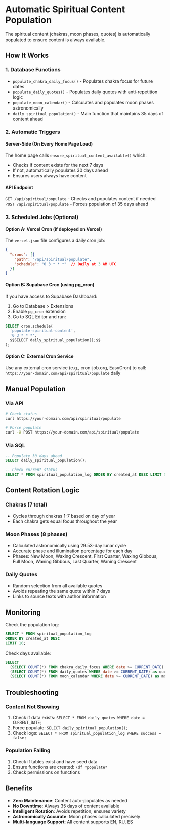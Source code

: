 # Automatic Spiritual Content Population

The spiritual content (chakras, moon phases, quotes) is automatically populated to ensure content is always available.

## How It Works

### 1. Database Functions
- `populate_chakra_daily_focus()` - Populates chakra focus for future dates
- `populate_daily_quotes()` - Populates daily quotes with anti-repetition logic  
- `populate_moon_calendar()` - Calculates and populates moon phases astronomically
- `daily_spiritual_population()` - Main function that maintains 35 days of content ahead

### 2. Automatic Triggers

#### Server-Side (On Every Home Page Load)
The home page calls `ensure_spiritual_content_available()` which:
- Checks if content exists for the next 7 days
- If not, automatically populates 30 days ahead
- Ensures users always have content

#### API Endpoint
`GET /api/spiritual/populate` - Checks and populates content if needed
`POST /api/spiritual/populate` - Forces population of 35 days ahead

### 3. Scheduled Jobs (Optional)

#### Option A: Vercel Cron (if deployed on Vercel)
The `vercel.json` file configures a daily cron job:
```json
{
  "crons": [{
    "path": "/api/spiritual/populate",
    "schedule": "0 3 * * *"  // Daily at 3 AM UTC
  }]
}
```

#### Option B: Supabase Cron (using pg_cron)
If you have access to Supabase Dashboard:
1. Go to Database > Extensions
2. Enable `pg_cron` extension
3. Go to SQL Editor and run:
```sql
SELECT cron.schedule(
  'populate-spiritual-content',
  '0 3 * * *',
  $$SELECT daily_spiritual_population();$$
);
```

#### Option C: External Cron Service
Use any external cron service (e.g., cron-job.org, EasyCron) to call:
`https://your-domain.com/api/spiritual/populate` daily

## Manual Population

### Via API
```bash
# Check status
curl https://your-domain.com/api/spiritual/populate

# Force populate
curl -X POST https://your-domain.com/api/spiritual/populate
```

### Via SQL
```sql
-- Populate 30 days ahead
SELECT daily_spiritual_population();

-- Check current status
SELECT * FROM spiritual_population_log ORDER BY created_at DESC LIMIT 5;
```

## Content Rotation Logic

### Chakras (7 total)
- Cycles through chakras 1-7 based on day of year
- Each chakra gets equal focus throughout the year

### Moon Phases (8 phases)
- Calculated astronomically using 29.53-day lunar cycle
- Accurate phase and illumination percentage for each day
- Phases: New Moon, Waxing Crescent, First Quarter, Waxing Gibbous, Full Moon, Waning Gibbous, Last Quarter, Waning Crescent

### Daily Quotes
- Random selection from all available quotes
- Avoids repeating the same quote within 7 days
- Links to source texts with author information

## Monitoring

Check the population log:
```sql
SELECT * FROM spiritual_population_log 
ORDER BY created_at DESC 
LIMIT 10;
```

Check days available:
```sql
SELECT 
  (SELECT COUNT(*) FROM chakra_daily_focus WHERE date >= CURRENT_DATE) as chakra_days,
  (SELECT COUNT(*) FROM daily_quotes WHERE date >= CURRENT_DATE) as quote_days,
  (SELECT COUNT(*) FROM moon_calendar WHERE date >= CURRENT_DATE) as moon_days;
```

## Troubleshooting

### Content Not Showing
1. Check if data exists: `SELECT * FROM daily_quotes WHERE date = CURRENT_DATE;`
2. Force populate: `SELECT daily_spiritual_population();`
3. Check logs: `SELECT * FROM spiritual_population_log WHERE success = false;`

### Population Failing
1. Check if tables exist and have seed data
2. Ensure functions are created: `\df *populate*`
3. Check permissions on functions

## Benefits
- **Zero Maintenance**: Content auto-populates as needed
- **No Downtime**: Always 35 days of content available
- **Intelligent Rotation**: Avoids repetition, ensures variety
- **Astronomically Accurate**: Moon phases calculated precisely
- **Multi-language Support**: All content supports EN, RU, ES
